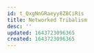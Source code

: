```yaml
---
id: t_QxgNnGRaeyy8Z8CiRis
title: Networked Tribalism
desc: ''
updated: 1643723096365
created: 1643723096365
---
```


